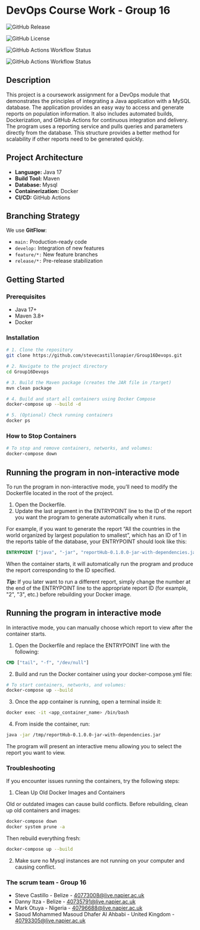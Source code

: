# DevOps Course Work - Group 16
![GitHub Release](https://img.shields.io/github/v/release/stevecastillonapier/Group16Devops)

![GitHub License](https://img.shields.io/github/license/stevecastillonapier/Group16Devops)

![GitHub Actions Workflow Status](https://img.shields.io/github/actions/workflow/status/stevecastillonapier/Group16Devops/main.yml?branch=master&label=master%20build)

![GitHub Actions Workflow Status](https://img.shields.io/github/actions/workflow/status/stevecastillonapier/Group16Devops/main.yml?branch=develop&label=develop%20build)



## Description
This project is a coursework assignment for a DevOps module that demonstrates the principles of integrating a Java application with a MySQL database.
The application provides an easy way to access and generate reports on population information.
It also includes automated builds, Dockerization, and GitHub Actions for continuous integration and delivery.  The program uses a reporting service and pulls queries and parameters directly from the database.  This structure provides a better method for scalability if other reports need to be generated quickly.

## Project Architecture
- **Language:** Java 17
- **Build Tool:** Maven
- **Database:** Mysql
- **Containerization:** Docker
- **CI/CD:** GitHub Actions  

## Branching Strategy
We use **GitFlow**:
- `main:` Production-ready code
- `develop:` Integration of new features
- `feature/*:` New feature branches
- `release/*:` Pre-release stabilization   

## Getting Started
### Prerequisites
- Java 17+
- Maven 3.8+
- Docker

### Installation
```bash
# 1. Clone the repository
git clone https://github.com/stevecastillonapier/Group16Devops.git

# 2. Navigate to the project directory
cd Group16Devops

# 3. Build the Maven package (creates the JAR file in /target)
mvn clean package

# 4. Build and start all containers using Docker Compose
docker-compose up --build -d

# 5. (Optional) Check running containers
docker ps

```

### How to Stop Containers
```bash
# To stop and remove containers, networks, and volumes:
docker-compose down
```

## Running the program in non-interactive mode
To run the program in non-interactive mode, you’ll need to modify the Dockerfile located in the root of the project.

1. Open the Dockerfile.
2. Update the last argument in the ENTRYPOINT line to the ID of the report you want the program to generate automatically when it runs.

For example, if you want to generate the report
“All the countries in the world organized by largest population to smallest”,
which has an ID of 1 in the reports table of the database,
your ENTRYPOINT should look like this:
```Dockerfile
ENTRYPOINT ["java", "-jar", "reportHub-0.1.0.0-jar-with-dependencies.jar", "1"]
```
When the container starts, it will automatically run the program and produce the report corresponding to the ID specified.

***Tip:***
If you later want to run a different report, simply change the number at the end of the ENTRYPOINT line to the appropriate report ID (for example, "2", "3", etc.) before rebuilding your Docker image.

## Running the program in interactive mode
In interactive mode, you can manually choose which report to view after the container starts.

1. Open the Dockerfile and replace the ENTRYPOINT line with the following:
```Dockerfile
CMD ["tail", "-f", "/dev/null"]
```
2. Build and run the Docker container using your docker-compose.yml file:
```bash
# To start containers, networks, and volumes:
docker-compose up --build
```
3. Once the app container is running, open a terminal inside it:
```bash
docker exec -it <app_container_name> /bin/bash
```
4. From inside the container, run:
```bash
java -jar /tmp/reportHub-0.1.0.0-jar-with-dependencies.jar
```
The program will present an interactive menu allowing you to select the report you want to view.

### Troubleshooting

If you encounter issues running the containers, try the following steps:
1. Clean Up Old Docker Images and Containers

Old or outdated images can cause build conflicts.
   Before rebuilding, clean up old containers and images:
```bash
docker-compose down
docker system prune -a

```
Then rebuild everything fresh:
```bash
docker-compose up --build
```
2. Make sure no Mysql instances are not running on your computer and causing conflict.

### The scrum team - Group 16
- Steve Castillo - Belize - 40773008@live.napier.ac.uk
- Danny Itza - Belize - 40735791@live.napier.ac.uk
- Mark Otuya - Nigeria - 40796688@live.napier.ac.uk
- Saoud Mohammed Masoud Dhafer Al Ahbabi - United Kingdom - 40793305@live.napier.ac.uk


